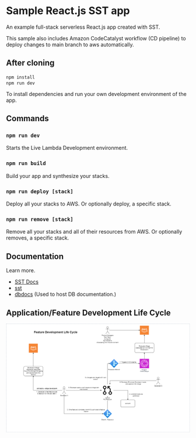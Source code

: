 # Sample React.js SST app

An example full-stack serverless React.js app created with SST.

This sample also includes Amazon CodeCatalyst workflow (CD pipeline) to deploy changes to main branch to aws automatically.

## After cloning

```
npm install
npm run dev
```

To install dependencies and run your own development environment of the app.

## Commands

### `npm run dev`

Starts the Live Lambda Development environment.

### `npm run build`

Build your app and synthesize your stacks.

### `npm run deploy [stack]`

Deploy all your stacks to AWS. Or optionally deploy, a specific stack.

### `npm run remove [stack]`

Remove all your stacks and all of their resources from AWS. Or optionally removes, a specific stack.

## Documentation

Learn more.

- [SST Docs](https://docs.sst.dev/)
- [sst](https://docs.sst.dev/packages/sst)
- [dbdocs](https://dbdocs.io/docs) (Used to host DB documentation.)

## Application/Feature Development Life Cycle 

![Feature Dev LifeCylce](./docs/diagrams/app-dev-lifecycle.drawio.png)